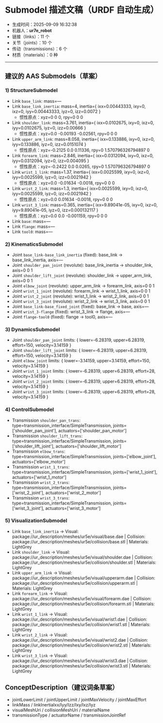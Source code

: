 # Submodel 描述文稿（URDF 自动生成）

- 生成时间：2025-09-09 16:32:38
- 机器人：**ur7e_robot**
- 链接（links）：11 个
- 关节（joints）：10 个
- 传动（transmissions）：6 个
- 材质（materials）：0 种

---

## 建议的 AAS Submodels（草案）

### 1) StructureSubmodel
- Link `base_link`: mass=—
- Link `base_link_inertia`: mass=4, inertia={ ixx=0.00443333, ixy=0, ixz=0, iyy=0.00443333, iyz=0, izz=0.0072 }
  - 惯性原点：xyz=0 0 0, rpy=0 0 0
- Link `shoulder_link`: mass=3.761, inertia={ ixx=0.0102675, ixy=0, ixz=0, iyy=0.0102675, iyz=0, izz=0.00666 }
  - 惯性原点：xyz=0.0 -0.00193 -0.02561, rpy=0 0 0
- Link `upper_arm_link`: mass=8.058, inertia={ ixx=0.133886, ixy=0, ixz=0, iyy=0.133886, iyz=0, izz=0.0151074 }
  - 惯性原点：xyz=-0.2125 0.0 0.11336, rpy=0 1.570796326794897 0
- Link `forearm_link`: mass=2.846, inertia={ ixx=0.0312094, ixy=0, ixz=0, iyy=0.0312094, iyz=0, izz=0.004095 }
  - 惯性原点：xyz=-0.2422 0.0 0.0265, rpy=0 1.570796326794897 0
- Link `wrist_1_link`: mass=1.37, inertia={ ixx=0.0025599, ixy=0, ixz=0, iyy=0.0025599, iyz=0, izz=0.0021942 }
  - 惯性原点：xyz=0.0 -0.01634 -0.0018, rpy=0 0 0
- Link `wrist_2_link`: mass=1.3, inertia={ ixx=0.0025599, ixy=0, ixz=0, iyy=0.0025599, iyz=0, izz=0.0021942 }
  - 惯性原点：xyz=0.0 0.01634 -0.0018, rpy=0 0 0
- Link `wrist_3_link`: mass=0.365, inertia={ ixx=9.89041e-05, ixy=0, ixz=0, iyy=9.89041e-05, iyz=0, izz=0.000132117 }
  - 惯性原点：xyz=0.0 0.0 -0.001159, rpy=0 0 0
- Link `base`: mass=—
- Link `flange`: mass=—
- Link `tool0`: mass=—

### 2) KinematicsSubmodel
- Joint `base_link-base_link_inertia` (fixed): base_link → base_link_inertia, axis=—
- Joint `shoulder_pan_joint` (revolute): base_link_inertia → shoulder_link, axis=0 0 1
- Joint `shoulder_lift_joint` (revolute): shoulder_link → upper_arm_link, axis=0 0 1
- Joint `elbow_joint` (revolute): upper_arm_link → forearm_link, axis=0 0 1
- Joint `wrist_1_joint` (revolute): forearm_link → wrist_1_link, axis=0 0 1
- Joint `wrist_2_joint` (revolute): wrist_1_link → wrist_2_link, axis=0 0 1
- Joint `wrist_3_joint` (revolute): wrist_2_link → wrist_3_link, axis=0 0 1
- Joint `base_link-base_fixed_joint` (fixed): base_link → base, axis=—
- Joint `wrist_3-flange` (fixed): wrist_3_link → flange, axis=—
- Joint `flange-tool0` (fixed): flange → tool0, axis=—

### 3) DynamicsSubmodel
- Joint `shoulder_pan_joint` limits: { lower=-6.28319, upper=6.28319, effort=150, velocity=3.14159 }
- Joint `shoulder_lift_joint` limits: { lower=-6.28319, upper=6.28319, effort=150, velocity=3.14159 }
- Joint `elbow_joint` limits: { lower=-3.14159, upper=3.14159, effort=150, velocity=3.14159 }
- Joint `wrist_1_joint` limits: { lower=-6.28319, upper=6.28319, effort=28, velocity=3.14159 }
- Joint `wrist_2_joint` limits: { lower=-6.28319, upper=6.28319, effort=28, velocity=3.14159 }
- Joint `wrist_3_joint` limits: { lower=-6.28319, upper=6.28319, effort=28, velocity=3.14159 }

### 4) ControlSubmodel
- Transmission `shoulder_pan_trans`: type=transmission_interface/SimpleTransmission, joints=['shoulder_pan_joint'], actuators=['shoulder_pan_motor']
- Transmission `shoulder_lift_trans`: type=transmission_interface/SimpleTransmission, joints=['shoulder_lift_joint'], actuators=['shoulder_lift_motor']
- Transmission `elbow_trans`: type=transmission_interface/SimpleTransmission, joints=['elbow_joint'], actuators=['elbow_motor']
- Transmission `wrist_1_trans`: type=transmission_interface/SimpleTransmission, joints=['wrist_1_joint'], actuators=['wrist_1_motor']
- Transmission `wrist_2_trans`: type=transmission_interface/SimpleTransmission, joints=['wrist_2_joint'], actuators=['wrist_2_motor']
- Transmission `wrist_3_trans`: type=transmission_interface/SimpleTransmission, joints=['wrist_3_joint'], actuators=['wrist_3_motor']

### 5) VisualizationSubmodel
- Link `base_link_inertia` → Visual: package://ur_description/meshes/ur5e/visual/base.dae | Collision: package://ur_description/meshes/ur5e/collision/base.stl | Materials: LightGrey
- Link `shoulder_link` → Visual: package://ur_description/meshes/ur5e/visual/shoulder.dae | Collision: package://ur_description/meshes/ur5e/collision/shoulder.stl | Materials: LightGrey
- Link `upper_arm_link` → Visual: package://ur_description/meshes/ur5e/visual/upperarm.dae | Collision: package://ur_description/meshes/ur5e/collision/upperarm.stl | Materials: LightGrey
- Link `forearm_link` → Visual: package://ur_description/meshes/ur5e/visual/forearm.dae | Collision: package://ur_description/meshes/ur5e/collision/forearm.stl | Materials: LightGrey
- Link `wrist_1_link` → Visual: package://ur_description/meshes/ur5e/visual/wrist1.dae | Collision: package://ur_description/meshes/ur5e/collision/wrist1.stl | Materials: LightGrey
- Link `wrist_2_link` → Visual: package://ur_description/meshes/ur5e/visual/wrist2.dae | Collision: package://ur_description/meshes/ur5e/collision/wrist2.stl | Materials: LightGrey
- Link `wrist_3_link` → Visual: package://ur_description/meshes/ur5e/visual/wrist3.dae | Collision: package://ur_description/meshes/ur5e/collision/wrist3.stl | Materials: LightGrey

## ConceptDescription（建议词条草案）
- jointLowerLimit / jointUpperLimit / jointMaxVelocity / jointMaxEffort
- linkMass / linkInertiaIxx/Iyy/Izz/Ixy/Ixz/Iyz
- visualMeshUri / collisionMeshUri / materialName
- transmissionType / actuatorName / transmissionJointRef
